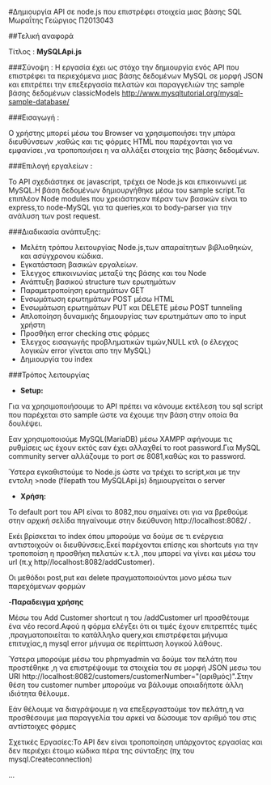 ﻿#Δημιουργία API σε node.js που επιστρέφει στοιχεία μιας βάσης SQL
Μωραΐτης Γεώργιος
Π2013043

##Τελική αναφορά

Τίτλος : __MySQLApi.js__


###Σύνοψη : 
Η εργασία έχει ως στόχο την δημιουργία ενός API που επιστρέφει τα περιεχόμενα μιας βάσης δεδομένων MySQL σε μορφή JSON
και επιτρέπει την επεξεργασία πελατών και παραγγελιών της sample βάσης δεδομένων classicModels http://www.mysqltutorial.org/mysql-sample-database/ 

###Εισαγωγή :

Ο χρήστης μπορεί μέσω του Browser να χρησιμοποιήσει την μπάρα διευθύνσεων ,καθώς και τις φόρμες HTML που παρέχονται για να εμφανίσει ,να τροποποιήσει η να αλλάξει στοιχεία της βάσης δεδομένων.

###Επιλογή εργαλείων :

Το API σχεδιάστηκε σε javascript, τρέχει σe Node.js και επικοινωνεί με MySQL.Η βάση δεδομένων δημιουργήθηκε μέσω του sample script.Τα επιπλέον Node modules που χρειάστηκαν πέραν των βασικών είναι το express,το node-MySQL για τα queries,και το body-parser για την ανάλυση των post request.

###Διαδικασία ανάπτυξης:

- Μελέτη τρόπου λειτουργίας Node.js,των απαραίτητων βιβλιοθηκών, και ασύγχρονου κώδικα.
- Εγκατάσταση βασικών εργαλείων.
- Έλεγχος επικοινωνίας μεταξύ της βάσης και του Node
- Ανάπτυξη βασικού structure των ερωτημάτων
- Παραμετροποίηση ερωτημάτων GET
- Ενσωμάτωση ερωτημάτων POST μέσω HTML
- Ενσωμάτωση ερωτημάτων PUT και DELETE μέσω POST tunneling
- Απλοποίηση δυναμικής δημιουργίας των ερωτημάτων απο το input χρήστη
- Προσθήκη error checking στις φόρμες 
- Έλεγχος εισαγωγής προβληματικών τιμών,NULL κτλ (ο έλεγχος λογικών error γίνεται απο την MySQL) 
- Δημιουργία του index


###Τρόπος λειτουργίας

- __Setup:__

Για να χρησιμοποιήσουμε το API πρέπει να κάνουμε εκτέλεση του sql script που παρέχεται στο sample ώστε να έχουμε την βάση στην οποία θα δουλέψει.

Εαν χρησιμοποιούμε MySQL(MariaDB) μέσω XAMPP αφήνουμε τις ρυθμίσεις ως έχουν εκτός εαν έχει αλλαχθεί το root password.Για MySQL community server αλλάζουμε το port σε 8081,καθώς και το password.

Ύστερα εγκαθιστούμε το Node.js ώστε να τρέχει το script,και με την εντολη >node (filepath του MySQLApi.js) δημιουργείται ο server

- __Χρήση:__

Το default port του API είναι το 8082,που σημαίνει οτι για να βρεθούμε στην αρχική σελίδα πηγαίνουμε στην διεύθυνση http://localhost:8082/ .

Εκέι βρίσκεται το index όπου μπορούμε να δούμε σε τι ενέργεια αντιστοιχούν οι διευθύνσεις.Εκεί παρέχονται επίσης και shortcuts για την τροποποίση η προσθήκη πελατών κ.τ.λ ,που μπορεί να γίνει και μέσω του url (π.χ http//localhost:8082/addCustomer).

Οι μεθόδοι post,put και delete πραγματοποιούνται μονο μέσω των παρεχόμενων φορμών

-__Παραδειγμα χρήσης__

Μέσω του Add Customer shortcut η του /addCustomer url προσθέτουμε ένα νέο record.Αφού η φόρμα ελέγξει ότι οι τιμές έχουν επιτρεπτές τιμές ,πραγματοποιείται το κατάλληλο query,και επιστρέφεται μήνυμα επιτυχίας,η mysql error μήνυμα σε περίπτωση λογικού λάθους.

Ύστερα μπορούμε μέσω του phpmyadmin να δούμε τον πελάτη που προστέθηκε ,η να επιστρέψουμε τα στοιχεία του σε μορφή JSON μεσω του URI http://localhost:8082/customers/customerNumber="(αριθμός)".Στην θέση του customer number μπορούμε να βάλουμε οποιαδήποτε άλλη ιδιότητα θέλουμε.

Εάν θέλουμε να διαγράψουμε η να επεξεργαστούμε τον πελάτη,η να προσθέσουμε μια παραγγελία του αρκεί να δώσουμε τον αριθμό του στις αντίστοιχες φόρμες


Σχετικές Εργασίες:Το API δεν είναι τροποποίηση υπάρχοντος εργασίας και δεν περιέχει έτοιμο κώδικα πέρα της σύνταξης (πχ του mysql.Createconnection)




















...
